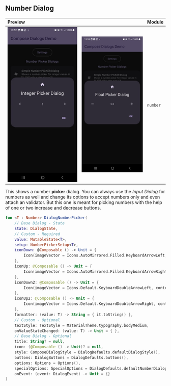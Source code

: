 ## Number Dialog

| Preview | | Module |
| :- | :- | :- |
| ![Preview](screenshots/demo_number1.jpg "Preview") | ![Preview](screenshots/demo_number3.jpg "Preview") | `number` |

This shows a number **picker** dialog. You can always use the *Input Dialog*  for numbers as well and change its options to accept numbers only and even attach an validator. But this one is meant for picking numbers with the help of one or two increase and decrease buttons.

```kotlin
fun <T : Number> DialogNumberPicker(
    // Base Dialog - State
    state: DialogState,
    // Custom - Required
    value: MutableState<T>,
    setup: NumberPickerSetup<T>,
    iconDown: @Composable () -> Unit = {
        Icon(imageVector = Icons.AutoMirrored.Filled.KeyboardArrowLeft, contentDescription = null)
    },
    iconUp: @Composable () -> Unit = {
        Icon(imageVector = Icons.AutoMirrored.Filled.KeyboardArrowRight, contentDescription = null)
    },
    iconDown2: @Composable () -> Unit = {
        Icon(imageVector = Icons.Default.KeyboardDoubleArrowLeft, contentDescription = null)
    },
    iconUp2: @Composable () -> Unit = {
        Icon(imageVector = Icons.Default.KeyboardDoubleArrowRight, contentDescription = null)
    },
    formatter: (value: T) -> String = { it.toString() },
    // Custom - Optional
    textStyle: TextStyle = MaterialTheme.typography.bodyMedium,
    onValueStateChanged: (value: T) -> Unit = { },
    // Base Dialog - Optional
    title: String? = null,
    icon: (@Composable () -> Unit)? = null,
    style: ComposeDialogStyle = DialogDefaults.defaultDialogStyle(),
    buttons: DialogButtons = DialogDefaults.buttons(),
    options: Options = Options(),
    specialOptions: SpecialOptions = DialogDefaults.defaultNumberDialogSpecialOptions(),
    onEvent: (event: DialogEvent) -> Unit = {}
)
```